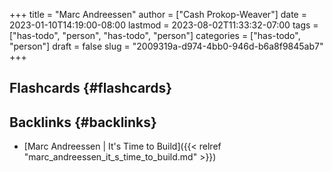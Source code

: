 +++
title = "Marc Andreessen"
author = ["Cash Prokop-Weaver"]
date = 2023-01-10T14:19:00-08:00
lastmod = 2023-08-02T11:33:32-07:00
tags = ["has-todo", "person", "has-todo", "person"]
categories = ["has-todo", "person"]
draft = false
slug = "2009319a-d974-4bb0-946d-b6a8f9845ab7"
+++

## Flashcards {#flashcards}


## Backlinks {#backlinks}

-   [Marc Andreessen | It's Time to Build]({{< relref "marc_andreessen_it_s_time_to_build.md" >}})
